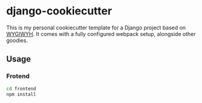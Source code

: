 # django-cookiecutter

This is my personal cookiecutter template for a Django project based on [WYGIWYH](https://github.com/eitchtee/WYGIWYH). It comes with a fully configured webpack setup, alongside other goodies.

## Usage

### Frotend

```bash
cd frontend
npm install
```

